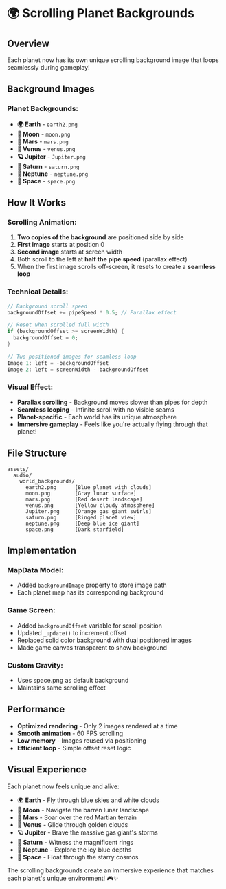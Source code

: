 # 🌍 Scrolling Planet Backgrounds

## Overview
Each planet now has its own unique scrolling background image that loops seamlessly during gameplay!

## Background Images

### Planet Backgrounds:
- **🌍 Earth** - `earth2.png`
- **🌙 Moon** - `moon.png`
- **🔴 Mars** - `mars.png`
- **💛 Venus** - `venus.png`
- **🪐 Jupiter** - `Jupiter.png`
- **💫 Saturn** - `saturn.png`
- **🔵 Neptune** - `neptune.png`
- **🚀 Space** - `space.png`

## How It Works

### Scrolling Animation:
1. **Two copies of the background** are positioned side by side
2. **First image** starts at position 0
3. **Second image** starts at screen width
4. Both scroll to the left at **half the pipe speed** (parallax effect)
5. When the first image scrolls off-screen, it resets to create a **seamless loop**

### Technical Details:
```dart
// Background scroll speed
backgroundOffset += pipeSpeed * 0.5; // Parallax effect

// Reset when scrolled full width
if (backgroundOffset >= screenWidth) {
  backgroundOffset = 0;
}

// Two positioned images for seamless loop
Image 1: left = -backgroundOffset
Image 2: left = screenWidth - backgroundOffset
```

### Visual Effect:
- **Parallax scrolling** - Background moves slower than pipes for depth
- **Seamless looping** - Infinite scroll with no visible seams
- **Planet-specific** - Each world has its unique atmosphere
- **Immersive gameplay** - Feels like you're actually flying through that planet!

## File Structure

```
assets/
  audio/
    world_backgrounds/
      earth2.png      [Blue planet with clouds]
      moon.png        [Gray lunar surface]
      mars.png        [Red desert landscape]
      venus.png       [Yellow cloudy atmosphere]
      Jupiter.png     [Orange gas giant swirls]
      saturn.png      [Ringed planet view]
      neptune.png     [Deep blue ice giant]
      space.png       [Dark starfield]
```

## Implementation

### MapData Model:
- Added `backgroundImage` property to store image path
- Each planet map has its corresponding background

### Game Screen:
- Added `backgroundOffset` variable for scroll position
- Updated `_update()` to increment offset
- Replaced solid color background with dual positioned images
- Made game canvas transparent to show background

### Custom Gravity:
- Uses space.png as default background
- Maintains same scrolling effect

## Performance

- **Optimized rendering** - Only 2 images rendered at a time
- **Smooth animation** - 60 FPS scrolling
- **Low memory** - Images reused via positioning
- **Efficient loop** - Simple offset reset logic

## Visual Experience

Each planet now feels unique and alive:
- 🌍 **Earth** - Fly through blue skies and white clouds
- 🌙 **Moon** - Navigate the barren lunar landscape  
- 🔴 **Mars** - Soar over the red Martian terrain
- 💛 **Venus** - Glide through golden clouds
- 🪐 **Jupiter** - Brave the massive gas giant's storms
- 💫 **Saturn** - Witness the magnificent rings
- 🔵 **Neptune** - Explore the icy blue depths
- 🚀 **Space** - Float through the starry cosmos

The scrolling backgrounds create an immersive experience that matches each planet's unique environment! 🎮✨
